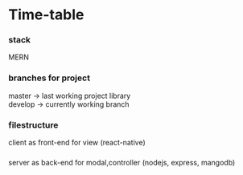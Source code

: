 # Time-table

### stack
MERN

### branches for project
 master -> last working project library
 <br/>
 develop -> currently working branch

 ### filestructure
 client as front-end for view (react-native) 

 ### 
 server as back-end for modal,controller (nodejs, express, mangodb)
